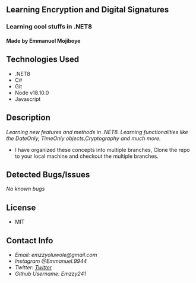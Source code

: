 ## Learning Encryption and Digital Signatures
### Learning cool stuffs in .NET8
#### Made by Emmanuel Mojiboye

## Technologies Used
* .NET8
* C#
* Git
* Node v18.10.0
* Javascript

## Description
_Learning new features and methods in .NET8. Learning functionalities like the DateOnly, TimeOnly objects,Cryptography and much more._

* I have organized these concepts into multiple branches, Clone the repo to your local machine and checkout the multiple branches.

## Detected Bugs/Issues
_No known bugs_

## License
* MIT

## Contact Info

- _Email: emzzyoluwole@gmail.com_
- _Instagram @Emmanuel.9944_
- _Twitter: [Twitter](https://www.twitter.com/emzzy241)_
- _Github Username: Emzzy241_